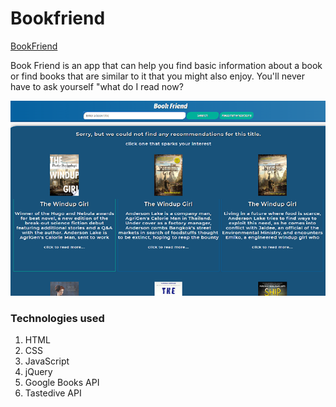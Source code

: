 # Bookfriend


[BookFriend](https://tmothymartel.github.io/book-friend/) 


Book Friend is an app that can help you find basic information about a book or find books that are similar to it that you might also enjoy. You'll never have to ask yourself "what do I read now?

![image of the site](/bookfriend-SS.png)

### Technologies used

1. HTML
1. CSS
1. JavaScript
1. jQuery
1. Google Books API
1. Tastedive API
